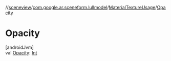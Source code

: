 //[sceneview](../../../index.md)/[com.google.ar.sceneform.lullmodel](../index.md)/[MaterialTextureUsage](index.md)/[Opacity](-opacity.md)

# Opacity

[androidJvm]\
val [Opacity](-opacity.md): [Int](https://kotlinlang.org/api/latest/jvm/stdlib/kotlin/-int/index.html)
